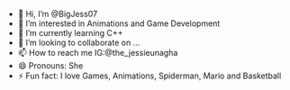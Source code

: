 - 👋 Hi, I’m @BigJess07
- 👀 I’m interested in Animations and Game Development
- 🌱 I’m currently learning C++
- 💞️ I’m looking to collaborate on ...
- 📫 How to reach me IG:@the_jessieunagha
- 😄 Pronouns: She
- ⚡ Fun fact: I love Games, Animations, Spiderman, Mario and Basketball

<!---
BigJess07/BigJess07 is a ✨ special ✨ repository because its `README.md` (this file) appears on your GitHub profile.
You can click the Preview link to take a look at your changes.
--->
